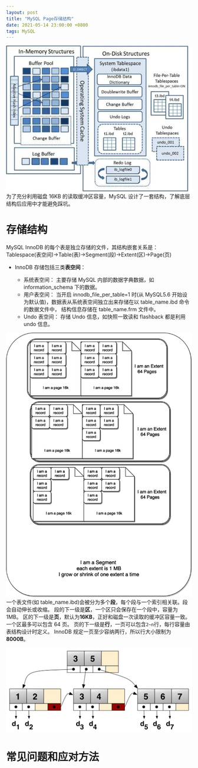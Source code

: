 ```yaml
---
layout: post
title: "MySQL Page存储结构"
date: 2021-05-14 23:00:00 +0800
tags: MySQL
---
```


![InnoDB Store](/assets/images/2021-05-14-MySQL_Page_1.jpg)
为了充分利用磁盘 16KB 的读取缓冲区容量，MySQL 设计了一套结构，了解底层结构后应用中才能避免踩坑。

# 存储结构

MySQL InnoDB 的每个表是独立存储的文件，其结构嵌套关系是：
Tablespace(表空间)->Table(表)->Segment(段)->Extent(区)->Page(页)

- InnoDB 存储包括三类**表空间**：

  - 系统表空间：
    主要存储 MySQL 内部的数据字典数据，如 information_schema 下的数据。
  - 用户表空间：
    当开启 innodb_file_per_table=1 时(从 MySQL5.6 开始设为默认值)，数据表从系统表空间独立出来存储在以 table_name.ibd 命令的数据文件中，
    结构信息存储在 table_name.frm 文件中。
  - Undo 表空间：
    存储 Undo 信息，如快照一致读和 flashback 都是利用 undo 信息。

![Disk](/assets/images/2021-05-14-MySQL_Page_2.png)
一个表文件(如 table_name.ibd)会被分为多个**段**，每个段与一个索引相关联。段会自动伸长或收缩。
段的下一级是**区**，一个区只会保存在一个段中，容量为 1MB。
区的下一级是**页**，默认为**16KB**，正好和磁盘一次读取的缓冲区容量一致。一个区最多可以包含 64 页。
页的下一级是**行**，一页可以包含`2~n`行，每行容量由表结构设计时定义。
InnoDB 规定一页至少容纳两行，所以行大小限制为**8000B**。

![B+ Node](/assets/images/2021-05-14-MySQL_Page_3.png)

# 常见问题和应对方法
